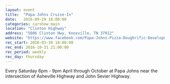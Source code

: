 ```yaml
---
layout: event
title:  "Papa Johns Cruise-In"
date:   2016-09-29 18:00:00
categories: carshow main
location: "Clinton Highway"
address: "5086 Clinton Hwy, Knoxville, TN 37912"
website: "https://www.facebook.com/Papa-Johns-Pizza-Doughrific-Development-533247363406113/"
rec_start: 2016-03-30 18:00:00
rec_end: 2016-10-31 21:00:00
rec_period: weekly
rec_day: thursday
---
```


Every Saturday 6pm - 9pm April through October at Papa Johns near the intersection
of Asheville Highway and John Sevier Highway.